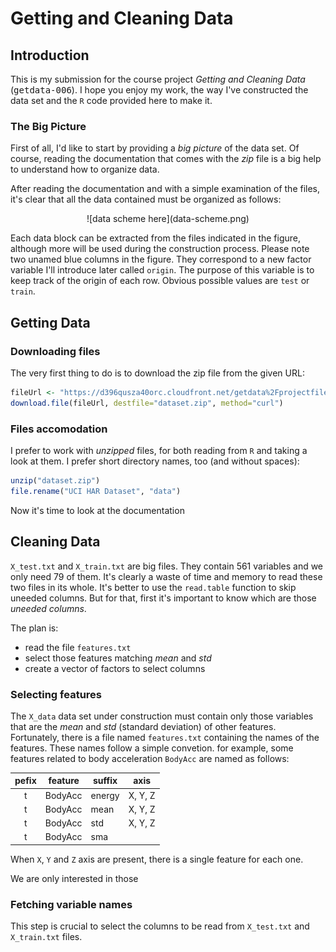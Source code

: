 # Getting and Cleaning Data

## Introduction

This is my submission for the course project *Getting and Cleaning Data* (<tt>getdata-006</tt>). I hope you enjoy my work, the way I've constructed the data set and the `R` code provided here to make it.


### The Big Picture

First of all, I'd like to start by providing a *big picture* of the data set. Of course, reading the documentation that comes with the *zip* file is a big help to understand how to organize data.

After reading the documentation and with a simple examination of the files, it's clear that all the data contained must be organized as follows:

<center>
![data scheme here](data-scheme.png)
</center>

Each data block can be extracted from the files indicated in the figure, although more will be used during the construction process.
Please note two unamed blue columns in the figure. They correspond to a new factor variable I'll introduce later called `origin`. The purpose of this variable is to keep track of the origin of each row. Obvious possible values are `test` or `train`.


## Getting Data

### Downloading files
The very first thing to do is to download the zip file from the given URL:

```R
fileUrl <- "https://d396qusza40orc.cloudfront.net/getdata%2Fprojectfiles%2FUCI%20HAR%20Dataset.zip"
download.file(fileUrl, destfile="dataset.zip", method="curl")

```

### Files accomodation
I prefer to work with *unzipped* files, for both reading from `R` and taking a look at them. I prefer short directory names, too  (and without spaces):

```R
unzip("dataset.zip")
file.rename("UCI HAR Dataset", "data")
```

Now it's time to look at the documentation

## Cleaning Data
`X_test.txt` and `X_train.txt` are big files. They contain 561 variables and we only need 79 of them. It's clearly a waste of time and memory to read these two files in its whole. It's better to use the `read.table` function to skip uneeded columns. But for that, first it's important to know which are those *uneeded columns*.

The plan is:

   + read the file `features.txt`
   + select those features matching *mean* and *std*
   + create a vector of factors to select columns

### Selecting features

The `X_data` data set under construction must contain only those variables that are the *mean* and *std* (standard deviation) of other features. Fortunately, there is a file named `features.txt` containing the names of the features. These names follow a simple convetion. for example, some features related to body acceleration `BodyAcc` are named as follows:

| pefix | feature | suffix | axis    |
|:-----:|---------|--------|---------|
| t     | BodyAcc | energy | X, Y, Z |
| t     | BodyAcc | mean   | X, Y, Z |
| t     | BodyAcc | std    | X, Y, Z |
| t     | BodyAcc | sma    |         |

When `X`, `Y` and `Z` axis are present, there is a single feature for each one.

We are only interested in those 

### Fetching variable names
This step is crucial to select the columns to be read from `X_test.txt` and `X_train.txt` files.


